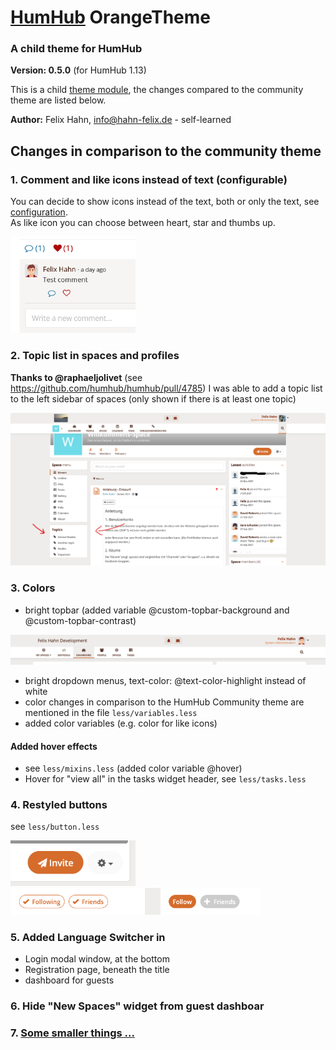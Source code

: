 # [HumHub](https://humhub.org) OrangeTheme

### A child theme for HumHub

**Version: 0.5.0** (for HumHub 1.13)

This is a child [theme module](https://docs.humhub.org/docs/theme/module#theme-module), the changes compared to the community theme are listed below.

**Author:** Felix Hahn, info@hahn-felix.de - self-learned

## Changes in comparison to the community theme
### 1. Comment and like icons instead of text (configurable)

You can decide to show icons instead of the text, both or only the text, see [configuration](CONFIG.md).  
As like icon you can choose between heart, star and thumbs up.

<img src="../resources/screenshot-social-controls-2.png" width="200">

### 2. Topic list in spaces and profiles
**Thanks to @raphaeljolivet** (see https://github.com/humhub/humhub/pull/4785) I was able to add a topic list to the left sidebar of spaces (only shown if there is at least one topic)

<img src="../resources/screenshot-space-topic-list.png" width="700">

### 3. Colors
- bright topbar (added variable @custom-topbar-background and @custom-topbar-contrast)

<img src="../resources/screenshot-header-desktop.png" width="700">

- bright dropdown menus, text-color: @text-color-highlight instead of white
- color changes in comparison to the HumHub Community theme are mentioned in the file `less/variables.less`
- added color variables (e.g. color for like icons)

#### Added hover effects
- see `less/mixins.less` (added color variable @hover)
- Hover for "view all" in the tasks widget header, see `less/tasks.less`

### 4. Restyled buttons
see `less/button.less`

<img src="../resources/screenshot-space-header-buttons.png" width="200">

<img src="../resources/screenshot-people-buttons.png" width="400">

### 5. Added Language Switcher in
- Login modal window, at the bottom
- Registration page, beneath the title
- dashboard for guests

### 6. Hide "New Spaces" widget from guest dashboar

### 7. [Some smaller things ...](DETAILS.md)
